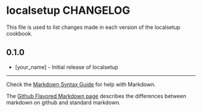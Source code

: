# localsetup CHANGELOG

This file is used to list changes made in each version of the localsetup cookbook.

## 0.1.0
- [your_name] - Initial release of localsetup

- - -
Check the [Markdown Syntax Guide](http://daringfireball.net/projects/markdown/syntax) for help with Markdown.

The [Github Flavored Markdown page](http://github.github.com/github-flavored-markdown/) describes the differences between markdown on github and standard markdown.
